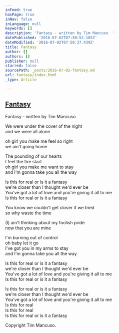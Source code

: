 ```yaml
---
inFeed: true
hasPage: true
inNav: false
inLanguage: null
keywords: []
description: 'Fantasy - written by Tim Mancuso  '
datePublished: '2016-07-02T07:50:52.185Z'
dateModified: '2016-07-02T07:50:37.439Z'
title: Fantasy
author: []
authors: []
publisher: null
starred: false
sourcePath: _posts/2016-07-02-fantasy.md
url: fantasy/index.html
_type: Article

---
```

## [Fantasy][0]

Fantasy - written by Tim Mancuso 

We were under the cover of the night   
and we were all alone 

oh girl you make me feel so right   
we ain't going home 

The pounding of our hearts   
I feel the fire start   
oh girl you make me want to stay   
and I'm gonna take you all the way 

Is this for real or is it a fantasy   
we're closer than I thought we'd ever be   
You've got a lot of love and you're giving it all to me   
Is this for real or is it a fantasy 

You know we couldn't get closer if we tried   
so why waste the time 

(I) ain't thinking about my foolish pride   
now that you are mine 

I'm burning out of control   
oh baby let it go   
I've got you in my arms to stay   
and I'm gonna take you all the way 

Is this for real or is it a fantasy   
we're closer than I thought we'd ever be   
You've got a lot of love and you're giving it all to me   
Is this for real or is it a fantasy 

Is this for real or is it a fantasy   
we're closer than I thought we'd ever be   
You've got a lot of love and you're giving it all to me   
Is this for real   
Is this for real   
Is this for real or is it a fantasy 

Copyright Tim Mancuso. 

[0]: https://www.reverbnation.com/steadfast/song/4059114-fantasy